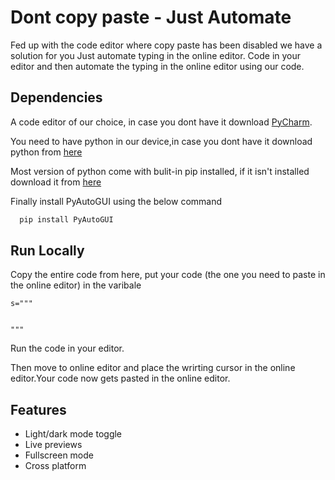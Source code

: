 


# Dont copy paste - Just Automate


Fed up with the code editor where copy paste has been disabled we have a solution for you Just automate typing in the online editor.
Code in your editor and then automate the typing in the online editor using our code.




## Dependencies

A code editor of our choice, in case you dont have it download [PyCharm](https://www.jetbrains.com/pycharm/).

You need to have python in our device,in case you dont have it download python from [here](https://www.python.org/downloads/)

Most version of python come with bulit-in pip installed, if it isn't installed download it from [here](https://www.geeksforgeeks.org/download-and-install-pip-latest-version/)  

Finally install PyAutoGUI using the below command

```bash
  pip install PyAutoGUI
```


    
## Run Locally

Copy the entire code from here, put your code (the one you need to paste in the online editor) in the varibale
```
s="""


"""
```
Run the code in your editor.

Then move to online editor and place the wrirting cursor in the online editor.Your code now gets pasted in the online editor.

## Features

- Light/dark mode toggle
- Live previews
- Fullscreen mode
- Cross platform


